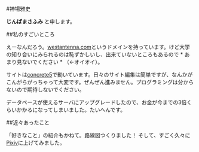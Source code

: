 #神場雅史

**じんばまさふみ** と申します。

##私のすごいところ

えーなんだろう。[westantenna.com](westantenna.com)というドメインを持っています。けど大学の知り合いにみられるのは恥ずかしいし、出来ていないところもあるので * あまり見ないでください * （←オイオイ）。

サイトは[concrete5](http://concrete5-japan.org/)で動いています。日々のサイト編集は簡単ですが、なんかがこんがらがっちゃって大変です。ぜんぜん進みません。プログラミングは分からないので期待しないでください。

データベースが使えるサーバにアップグレードしたので、お金が今までの3倍くらいかかるになってしまいました。たいへんです。

##近々あったこと

「好きなこと」の紹介もかねて。路線図つくりました！ そして、すごく久々に[Pixiv](http://pixiv.me/westantenna)に上げてみました。